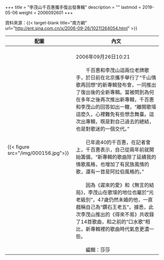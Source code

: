 +++
title = "李茂山千百惠攜手復出發專輯"
description = ""
lastmod = 2019-05-06
weight = 2006092601
+++

資料來源：{{< target-blank title="南方網" url="http://ent.sina.com.cn/x/2006-09-26/10211264054.html" >}}

配圖  | 內文 
--------------|-------
{{< figure src="/img/000156.jpg">}}|<br>2006年09月26日10:21<br><br>　　千百惠和李茂山這兩位老牌歌手，於日前在北京攜手舉行了“千山情歌再回想”的新專輯發布會，一同推出了復出後的全新專輯。當被問到為何在多年之後再次推出新專輯，千百惠和李茂山的回答如出一轍，“離開歌壇這麼久，心裡難免有些想念舞臺。這次出專輯，既是對自己過去的總結，也是對歌迷的一個交代。”<br><br>　　已年逾40的千百惠，在記者會上，千百惠表示，自己從兩年前就開始籌備，“新專輯的歌曲除了延續我的情歌風格，也增加了有民族風情的歌，還有一首是阿拉伯風格的。”<br><br>　　因為《遲來的愛》和《無言的結局》，李茂山在歌壇的地位也屬於“元老級別”，47歲仍然未婚的他，一直戲稱自己為“鑽石王老五”。據悉，此次李茂山推出的《得來不易》共收錄了14首歌曲，和之前的“口水歌”相比，新專輯裡的歌曲時代氣息更濃一些。<br><br>　　編輯：莎莎
